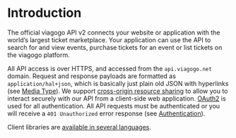 # Introduction

The official viagogo API v2 connects your website or application with the
world’s largest ticket marketplace. Your application can use the API to search
for and view events, purchase tickets for an event or list tickets on the
viagogo platform.

All API access is over HTTPS, and accessed from the `api.viagogo.net` domain.
Request and response payloads are formatted as `application/hal+json`, which is
basically just plain old JSON with hyperlinks (see [Media Type](./media-type.md)).
We support [cross-origin resource sharing][cors] to allow you to interact
securely with our API from a client-side web application. [OAuth2][oauth2]
is used for all authentication. All API requests must be authenticated or you
will receive a `401 Unauthorized` error response (see
[Authentication](#authentication)).

Client libraries are [available in several languages](./libraries.md).

[cors]: http://en.wikipedia.org/wiki/Cross-origin_resource_sharing
[oauth2]: http://oauth.net/2/
